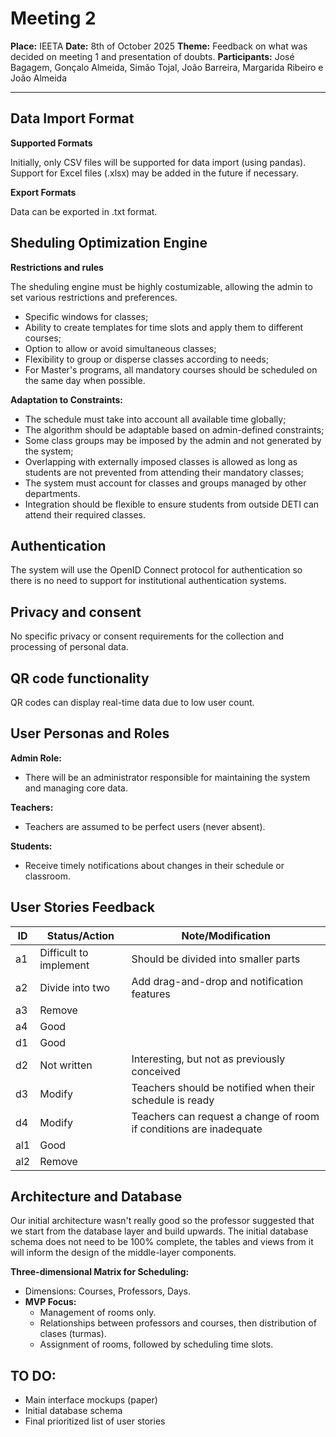 # Meeting 2

**Place:** IEETA
**Date:** 8th of October 2025
**Theme:** Feedback on what was decided on meeting 1 and presentation of doubts.
**Participants:** José Bagagem, Gonçalo Almeida, Simão Tojal, João Barreira, Margarida Ribeiro e João Almeida

---

## Data Import Format

**Supported Formats**

Initially, only CSV files will be supported for data import (using pandas).
Support for Excel files (.xlsx) may be added in the future if necessary.

**Export Formats**

Data can be exported in .txt format.

## Sheduling Optimization Engine

**Restrictions and rules**

The sheduling engine must be highly costumizable, allowing the admin to set various restrictions and preferences.

- Specific windows for classes;
- Ability to create templates for time slots and apply them to different courses;
- Option to allow or avoid simultaneous classes;
- Flexibility to group or disperse classes according to needs;
- For Master's programs, all mandatory courses should be scheduled on the same day when possible.

**Adaptation to Constraints:**  
  - The schedule must take into account all available time globally;
  - The algorithm should be adaptable based on admin-defined constraints;
  - Some class groups may be imposed by the admin and not generated by the system;
  - Overlapping with externally imposed classes is allowed as long as students are not prevented from attending their mandatory classes;
 - The system must account for classes and groups managed by other departments.
  - Integration should be flexible to ensure students from outside DETI can attend their required classes.

## Authentication
The system will use the OpenID Connect protocol for authentication so there is no need to support for institutional authentication systems.

## Privacy and consent

No specific privacy or consent requirements for the collection and processing of personal data.

## QR code functionality

QR codes can display real-time data due to low user count. 

## User Personas and Roles

**Admin Role:**  
  - There will be an administrator responsible for maintaining the system and managing core data.

**Teachers:**  
  - Teachers are assumed to be perfect users (never absent).

**Students:**
 - Receive timely notifications about changes in their schedule or classroom.

## User Stories Feedback

| ID  | Status/Action               | Note/Modification                              |
|-----|-----------------------------|------------------------------------------------|
| a1  | Difficult to implement      | Should be divided into smaller parts           |
| a2  | Divide into two             | Add drag-and-drop and notification features    |
| a3  | Remove                      |                                                |
| a4  | Good                        |                                                |
| d1  | Good                        |                                                |
| d2  | Not written                 | Interesting, but not as previously conceived   |
| d3  | Modify                      | Teachers should be notified when their schedule is ready |
| d4  | Modify                      | Teachers can request a change of room if conditions are inadequate |
| al1  | Good                        |                                                |
| al2  | Remove                      |                                                |

## Architecture and Database

Our initial architecture wasn't really good so the professor suggested that we start from the database layer and build upwards. The initial database schema does not need to be 100% complete, the tables and views from it will inform the design of the middle-layer components.


**Three-dimensional Matrix for Scheduling:**  
  - Dimensions: Courses, Professors, Days.
  - **MVP Focus:**  
    - Management of rooms only.
    - Relationships between professors and courses, then distribution of clases (turmas).
    - Assignment of rooms, followed by scheduling time slots.

## TO DO:
- Main interface mockups (paper)
- Initial database schema
- Final prioritized list of user stories
